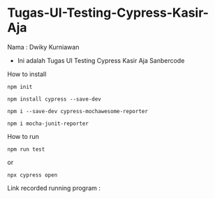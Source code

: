 # Tugas-UI-Testing-Cypress-Kasir-Aja
Nama : Dwiky Kurniawan
- Ini adalah Tugas UI Testing Cypress Kasir Aja Sanbercode

How to install
```
npm init
```
```
npm install cypress --save-dev
```
```
npm i --save-dev cypress-mochawesome-reporter
```
```
npm i mocha-junit-reporter
```

How to run
```
npm run test
```
or
```
npx cypress open
```

Link recorded running program : 